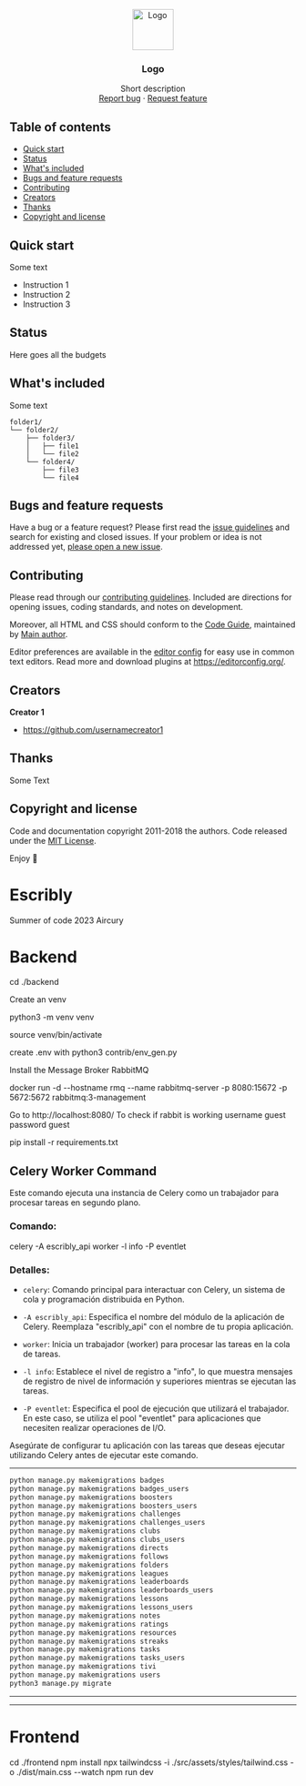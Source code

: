 <p align="center">
  <a href="https://example.com/">
    <img src="https://via.placeholder.com/72" alt="Logo" width=72 height=72>
  </a>

  <h3 align="center">Logo</h3>

  <p align="center">
    Short description
    <br>
    <a href="https://reponame/issues/new?template=bug.md">Report bug</a>
    ·
    <a href="https://reponame/issues/new?template=feature.md&labels=feature">Request feature</a>
  </p>
</p>

## Table of contents

-   [Quick start](#quick-start)
-   [Status](#status)
-   [What's included](#whats-included)
-   [Bugs and feature requests](#bugs-and-feature-requests)
-   [Contributing](#contributing)
-   [Creators](#creators)
-   [Thanks](#thanks)
-   [Copyright and license](#copyright-and-license)

## Quick start

Some text

-   Instruction 1
-   Instruction 2
-   Instruction 3

## Status

Here goes all the budgets

## What's included

Some text

```text
folder1/
└── folder2/
    ├── folder3/
    │   ├── file1
    │   └── file2
    └── folder4/
        ├── file3
        └── file4
```

## Bugs and feature requests

Have a bug or a feature request? Please first read the [issue guidelines](https://reponame/blob/master/CONTRIBUTING.md) and search for existing and closed issues. If your problem or idea is not addressed yet, [please open a new issue](https://reponame/issues/new).

## Contributing

Please read through our [contributing guidelines](https://reponame/blob/master/CONTRIBUTING.md). Included are directions for opening issues, coding standards, and notes on development.

Moreover, all HTML and CSS should conform to the [Code Guide](https://github.com/mdo/code-guide), maintained by [Main author](https://github.com/usernamemainauthor).

Editor preferences are available in the [editor config](https://reponame/blob/master/.editorconfig) for easy use in common text editors. Read more and download plugins at <https://editorconfig.org/>.

## Creators

**Creator 1**

-   <https://github.com/usernamecreator1>

## Thanks

Some Text

## Copyright and license

Code and documentation copyright 2011-2018 the authors. Code released under the [MIT License](https://reponame/blob/master/LICENSE).

Enjoy :metal:

# Escribly

Summer of code 2023 Aircury

# Backend

cd ./backend

Create an venv

python3 -m venv venv

source venv/bin/activate

create .env with
python3 contrib/env_gen.py

Install the Message Broker RabbitMQ

docker run -d --hostname rmq --name rabbitmq-server -p 8080:15672 -p 5672:5672 rabbitmq:3-management

Go to http://localhost:8080/ To check if rabbit is working
username guest
password guest

pip install -r requirements.txt

## Celery Worker Command

Este comando ejecuta una instancia de Celery como un trabajador para procesar tareas en segundo plano.

### Comando:

celery -A escribly_api worker -l info -P eventlet

### Detalles:

-   `celery`: Comando principal para interactuar con Celery, un sistema de cola y programación distribuida en Python.

-   `-A escribly_api`: Especifica el nombre del módulo de la aplicación de Celery. Reemplaza "escribly_api" con el nombre de tu propia aplicación.

-   `worker`: Inicia un trabajador (worker) para procesar las tareas en la cola de tareas.

-   `-l info`: Establece el nivel de registro a "info", lo que muestra mensajes de registro de nivel de información y superiores mientras se ejecutan las tareas.

-   `-P eventlet`: Especifica el pool de ejecución que utilizará el trabajador. En este caso, se utiliza el pool "eventlet" para aplicaciones que necesiten realizar operaciones de I/O.

Asegúrate de configurar tu aplicación con las tareas que deseas ejecutar utilizando Celery antes de ejecutar este comando.

---

```bash
python manage.py makemigrations badges
python manage.py makemigrations badges_users
python manage.py makemigrations boosters
python manage.py makemigrations boosters_users
python manage.py makemigrations challenges
python manage.py makemigrations challenges_users
python manage.py makemigrations clubs
python manage.py makemigrations clubs_users
python manage.py makemigrations directs
python manage.py makemigrations follows
python manage.py makemigrations folders
python manage.py makemigrations leagues
python manage.py makemigrations leaderboards
python manage.py makemigrations leaderboards_users
python manage.py makemigrations lessons
python manage.py makemigrations lessons_users
python manage.py makemigrations notes
python manage.py makemigrations ratings
python manage.py makemigrations resources
python manage.py makemigrations streaks
python manage.py makemigrations tasks
python manage.py makemigrations tasks_users
python manage.py makemigrations tivi
python manage.py makemigrations users
python3 manage.py migrate
```

---

---

# Frontend

cd ./frontend
npm install
npx tailwindcss -i ./src/assets/styles/tailwind.css -o ./dist/main.css --watch
npm run dev
